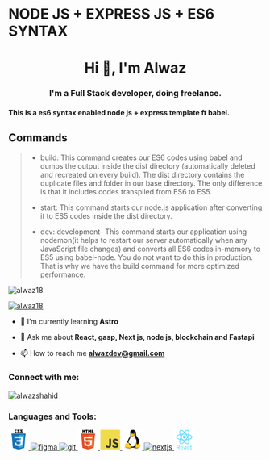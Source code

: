 
# NODE JS +  EXPRESS JS + ES6 SYNTAX

<h1 align="center">Hi 👋, I'm Alwaz</h1>
<h3 align="center">I'm a Full Stack developer, doing freelance.</h3>

<h4 align="left">
This is a es6 syntax enabled node js + express template ft babel.
</h4>  

## Commands
<p>

>- build: This command creates our ES6 codes using babel and dumps the output inside the dist directory (automatically deleted and recreated on every build). The dist directory contains the duplicate files and folder in our base directory. The only difference is that it includes codes transpiled from ES6 to ES5.
>
>- start: This command starts our node.js application after converting it to ES5 codes inside the dist directory.
>
>- dev: development-  This command starts our application using nodemon(it helps to restart our server automatically when any JavaScript file changes) and converts all ES6 codes in-memory to ES5 using babel-node. You do not want to do this in production. That is why we have the build command for more optimized performance.
</p>

<p align="left"> <img src="https://komarev.com/ghpvc/?username=alwaz18&label=Profile%20views&color=0e75b6&style=flat" alt="alwaz18" /> </p>

<p align="left"> <a href="https://github.com/ryo-ma/github-profile-trophy"><img src="https://github-profile-trophy.vercel.app/?username=alwaz18" alt="alwaz18" /></a> </p>

- 🌱 I’m currently learning **Astro**

- 💬 Ask me about **React, gasp, Next js, node js, blockchain and Fastapi**

- 📫 How to reach me **alwazdev@gmail.com**


<h3 align="left">Connect with me:</h3>

<p align="left">
<a href="https://twitter.com/AlwazShahid" target="blank"><img align="center" src="https://raw.githubusercontent.com/rahuldkjain/github-profile-readme-generator/master/src/images/icons/Social/twitter.svg" alt="alwazshahid" height="30" width="40" /></a>
</p>


<h3 align="left">Languages and Tools:</h3>
<p align="left"> <a href="https://www.w3schools.com/css/" target="_blank" rel="noreferrer"> <img src="https://raw.githubusercontent.com/devicons/devicon/master/icons/css3/css3-original-wordmark.svg" alt="css3" width="40" height="40"/> </a> <a href="https://www.figma.com/" target="_blank" rel="noreferrer"> <img src="https://www.vectorlogo.zone/logos/figma/figma-icon.svg" alt="figma" width="40" height="40"/> </a> <a href="https://git-scm.com/" target="_blank" rel="noreferrer"> <img src="https://www.vectorlogo.zone/logos/git-scm/git-scm-icon.svg" alt="git" width="40" height="40"/> </a> <a href="https://www.w3.org/html/" target="_blank" rel="noreferrer"> <img src="https://raw.githubusercontent.com/devicons/devicon/master/icons/html5/html5-original-wordmark.svg" alt="html5" width="40" height="40"/> </a> <a href="https://developer.mozilla.org/en-US/docs/Web/JavaScript" target="_blank" rel="noreferrer"> <img src="https://raw.githubusercontent.com/devicons/devicon/master/icons/javascript/javascript-original.svg" alt="javascript" width="40" height="40"/> </a> <a href="https://www.linux.org/" target="_blank" rel="noreferrer"> <img src="https://raw.githubusercontent.com/devicons/devicon/master/icons/linux/linux-original.svg" alt="linux" width="40" height="40"/> </a> <a href="https://nextjs.org/" target="_blank" rel="noreferrer"> <img src="https://cdn.worldvectorlogo.com/logos/nextjs-2.svg" alt="nextjs" width="40" height="40"/> </a> <a href="https://reactjs.org/" target="_blank" rel="noreferrer"> <img src="https://raw.githubusercontent.com/devicons/devicon/master/icons/react/react-original-wordmark.svg" alt="react" width="40" height="40"/> </a> </p>

<p>
